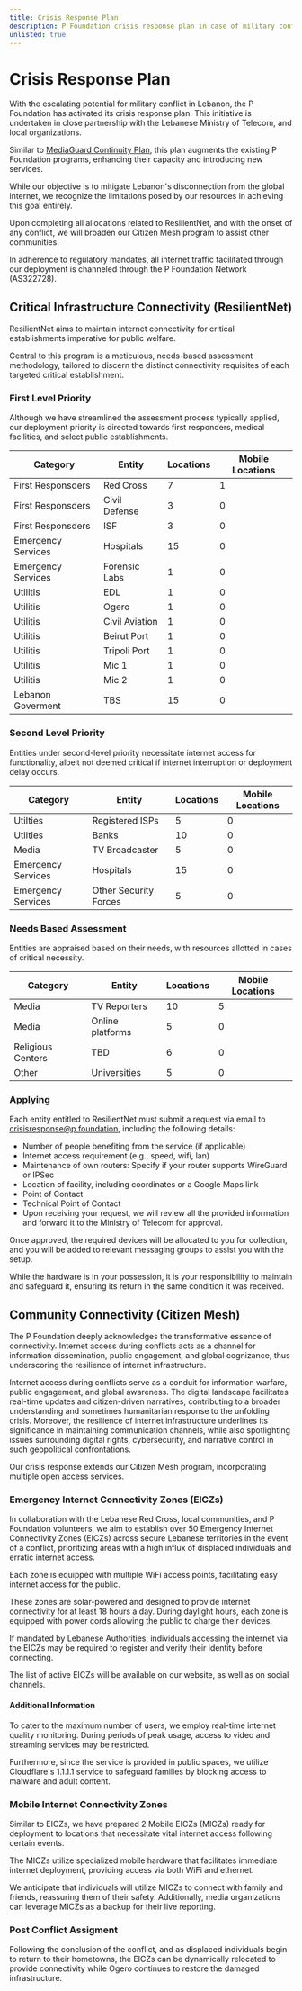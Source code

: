 ```yaml
---
title: Crisis Response Plan
description: P Foundation crisis response plan in case of military conflict in Lebanon.
unlisted: true
---
```


# Crisis Response Plan

With the escalating potential for military conflict in Lebanon, the P Foundation has activated its crisis response plan. This initiative is undertaken in close partnership with the Lebanese Ministry of Telecom, and local organizations.

Similar to [MediaGuard Continuity Plan](messages/mediaguard_continuity_plan), this plan augments the existing P Foundation programs, enhancing their capacity and introducing new services.

While our objective is to mitigate Lebanon's disconnection from the global internet, we recognize the limitations posed by our resources in achieving this goal entirely.

Upon completing all allocations related to ResilientNet, and with the onset of any conflict, we will broaden our Citizen Mesh program to assist other communities.

In adherence to regulatory mandates, all internet traffic facilitated through our deployment is channeled through the P Foundation Network (AS322728).

## Critical Infrastructure Connectivity (ResilientNet)

ResilientNet aims to maintain internet connectivity for critical establishments imperative for public welfare.

Central to this program is a meticulous, needs-based assessment methodology, tailored to discern the distinct connectivity requisites of each targeted critical establishment.

### First Level Priority

Although we have streamlined the assessment process typically applied, our deployment priority is directed towards first responders, medical facilities, and select public establishments.

| Category           | Entity         | Locations | Mobile Locations |
| ------------------ | -------------- | --------- | ---------------- |
| First Responsders  | Red Cross      | 7         | 1                |
| First Responsders  | Civil Defense  | 3         | 0                |
| First Responsders  | ISF            | 3         | 0                |
| Emergency Services | Hospitals      | 15        | 0                |
| Emergency Services | Forensic Labs  | 1         | 0                |
| Utilitis           | EDL            | 1         | 0                |
| Utilitis           | Ogero          | 1         | 0                |
| Utilitis           | Civil Aviation | 1         | 0                |
| Utilitis           | Beirut Port    | 1         | 0                |
| Utilitis           | Tripoli Port   | 1         | 0                |
| Utilitis           | Mic 1          | 1         | 0                |
| Utilitis           | Mic 2          | 1         | 0                |
| Lebanon Goverment  | TBS            | 15        | 0                |

### Second Level Priority

Entities under second-level priority necessitate internet access for functionality, albeit not deemed critical if internet interruption or deployment delay occurs.

| Category           | Entity                | Locations | Mobile Locations |
| ------------------ | --------------------- | --------- | ---------------- |
| Utilties           | Registered ISPs       | 5         | 0                |
| Utilties           | Banks                 | 10        | 0                |
| Media              | TV Broadcaster        | 5         | 0                |
| Emergency Services | Hospitals             | 15        | 0                |
| Emergency Services | Other Security Forces | 5         | 0                |

### Needs Based Assessment

Entities are appraised based on their needs, with resources allotted in cases of critical necessity.

| Category          | Entity           | Locations | Mobile Locations |
| ----------------- | ---------------- | --------- | ---------------- |
| Media             | TV Reporters     | 10        | 5                |
| Media             | Online platforms | 5         | 0                |
| Religious Centers | TBD              | 6         | 0                |
| Other             | Universities     | 5         | 0                |

### Applying

Each entity entitled to ResilientNet must submit a request via email to crisisresponse@p.foundation, including the following details:

- Number of people benefiting from the service (if applicable)
- Internet access requirement (e.g., speed, wifi, lan)
- Maintenance of own routers: Specify if your router supports WireGuard or IPSec
- Location of facility, including coordinates or a Google Maps link
- Point of Contact
- Technical Point of Contact
- Upon receiving your request, we will review all the provided information and forward it to the Ministry of Telecom for approval.

Once approved, the required devices will be allocated to you for collection, and you will be added to relevant messaging groups to assist you with the setup.

While the hardware is in your possession, it is your responsibility to maintain and safeguard it, ensuring its return in the same condition it was received.

## Community Connectivity (Citizen Mesh)

The P Foundation deeply acknowledges the transformative essence of connectivity. Internet access during conflicts acts as a channel for information dissemination, public engagement, and global cognizance, thus underscoring the resilience of internet infrastructure.

Internet access during conflicts serve as a conduit for information warfare, public engagement, and global awareness. The digital landscape facilitates real-time updates and citizen-driven narratives, contributing to a broader understanding and sometimes humanitarian response to the unfolding crisis. Moreover, the resilience of internet infrastructure underlines its significance in maintaining communication channels, while also spotlighting issues surrounding digital rights, cybersecurity, and narrative control in such geopolitical confrontations.

Our crisis response extends our Citizen Mesh program, incorporating multiple open access services.

### Emergency Internet Connectivity Zones (EICZs)

In collaboration with the Lebanese Red Cross, local communities, and P Foundation volunteers, we aim to establish over 50 Emergency Internet Connectivity Zones (EICZs) across secure Lebanese territories in the event of a conflict, prioritizing areas with a high influx of displaced individuals and erratic internet access.

Each zone is equipped with multiple WiFi access points, facilitating easy internet access for the public.

These zones are solar-powered and designed to provide internet connectivity for at least 18 hours a day. During daylight hours, each zone is equipped with power cords allowing the public to charge their devices.

If mandated by Lebanese Authorities, individuals accessing the internet via the EICZs may be required to register and verify their identity before connecting.

The list of active EICZs will be available on our website, as well as on social channels.

#### Additional Information

To cater to the maximum number of users, we employ real-time internet quality monitoring. During periods of peak usage, access to video and streaming services may be restricted.

Furthermore, since the service is provided in public spaces, we utilize Cloudflare's 1.1.1.1 service to safeguard families by blocking access to malware and adult content.

### Mobile Internet Connectivity Zones

Similar to EICZs, we have prepared 2 Mobile EICZs (MICZs) ready for deployment to locations that necessitate vital internet access following certain events.

The MICZs utilize specialized mobile hardware that facilitates immediate internet deployment, providing access via both WiFi and ethernet.

We anticipate that individuals will utilize MICZs to connect with family and friends, reassuring them of their safety. Additionally, media organizations can leverage MICZs as a backup for their live reporting.

### Post Conflict Assigment

Following the conclusion of the conflict, and as displaced individuals begin to return to their hometowns, the EICZs can be dynamically relocated to provide connectivity while Ogero continues to restore the damaged infrastructure.

